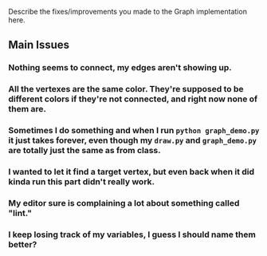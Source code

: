 Describe the fixes/improvements you made to the Graph implementation here.

## Main Issues

### Nothing seems to connect, my edges aren't showing up.
### All the vertexes are the same color.  They're supposed to be different colors if they're not connected, and right now none of them are.
### Sometimes I do something and when I run `python graph_demo.py` it just takes forever, even though my `draw.py` and `graph_demo.py` are totally just the same as from class.
### I wanted to let it find a target vertex, but even back when it did kinda run this part didn't really work.
### My editor sure is complaining a lot about something called "lint."
### I keep losing track of my variables, I guess I should name them better?